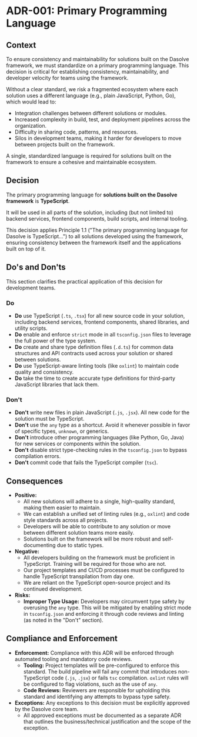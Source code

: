# ADR-001: Primary Programming Language

## Context

To ensure consistency and maintainability for solutions built on the Dasolve framework, we must standardize on a primary programming language. This decision is critical for establishing consistency, maintainability, and developer velocity for teams using the framework.

Without a clear standard, we risk a fragmented ecosystem where each solution uses a different language (e.g., plain JavaScript, Python, Go), which would lead to:

* Integration challenges between different solutions or modules.
* Increased complexity in build, test, and deployment pipelines across the organization.
* Difficulty in sharing code, patterns, and resources.
* Silos in development teams, making it harder for developers to move between projects built on the framework.

A single, standardized language is required for solutions built on the framework to ensure a cohesive and maintainable ecosystem.

## Decision

The primary programming language for **solutions built on the Dasolve framework** is **TypeScript**.

It will be used in all parts of the solution, including (but not limited to) backend services, frontend components, build scripts, and internal tooling.

This decision applies Principle 1.1 ("The primary programming language for Dasolve is TypeScript...") to all solutions developed using the framework, ensuring consistency between the framework itself and the applications built on top of it.

## Do's and Don'ts

This section clarifies the practical application of this decision for development teams.

### Do

* **Do** use TypeScript (`.ts`, `.tsx`) for all new source code in your solution, including backend services, frontend components, shared libraries, and utility scripts.
* **Do** enable and enforce `strict` mode in all `tsconfig.json` files to leverage the full power of the type system.
* **Do** create and share type definition files (`.d.ts`) for common data structures and API contracts used across your solution or shared between solutions.
* **Do** use TypeScript-aware linting tools (like `oxlint`) to maintain code quality and consistency.
* **Do** take the time to create accurate type definitions for third-party JavaScript libraries that lack them.

### Don't

* **Don't** write new files in plain JavaScript (`.js`, `.jsx`). All new code for the solution must be TypeScript.
* **Don't** use the `any` type as a shortcut. Avoid it whenever possible in favor of specific types, `unknown`, or generics.
* **Don't** introduce other programming languages (like Python, Go, Java) for new services or components within the solution.
* **Don't** disable strict type-checking rules in the `tsconfig.json` to bypass compilation errors.
* **Don't** commit code that fails the TypeScript compiler (`tsc`).

## Consequences

* **Positive:**
    * All new solutions will adhere to a single, high-quality standard, making them easier to maintain.
    * We can establish a unified set of linting rules (e.g., `oxlint`) and code style standards across all projects.
    * Developers will be able to contribute to any solution or move between different solution teams more easily.
    * Solutions built on the framework will be more robust and self-documenting due to static types.
* **Negative:**
    * All developers building on the framework must be proficient in TypeScript. Training will be required for those who are not.
    * Our project templates and CI/CD processes must be configured to handle TypeScript transpilation from day one.
    * We are reliant on the TypeScript open-source project and its continued development.
* **Risks:**
    * **Improper Type Usage:** Developers may circumvent type safety by overusing the `any` type. This will be mitigated by enabling strict mode in `tsconfig.json` and enforcing it through code reviews and linting (as noted in the "Don't" section).

## Compliance and Enforcement

* **Enforcement:** Compliance with this ADR will be enforced through automated tooling and mandatory code reviews.
    * **Tooling:** Project templates will be pre-configured to enforce this standard. The build pipeline will fail any commit that introduces non-TypeScript code (`.js`, `.jsx`) or fails `tsc` compilation. `oxlint` rules will be configured to flag violations, such as the use of `any`.
    * **Code Reviews:** Reviewers are responsible for upholding this standard and identifying any attempts to bypass type safety.
* **Exceptions:** Any exceptions to this decision must be explicitly approved by the Dasolve core team.
    * All approved exceptions must be documented as a separate ADR that outlines the business/technical justification and the scope of the exception.
